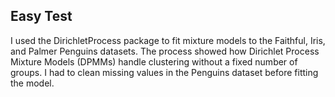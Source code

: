 ## Easy Test
I used the DirichletProcess package to fit mixture models to the Faithful, Iris, and Palmer Penguins datasets. The process showed how Dirichlet Process Mixture Models (DPMMs) handle clustering without a fixed number of groups.
I had to clean missing values in the Penguins dataset before fitting the model.
